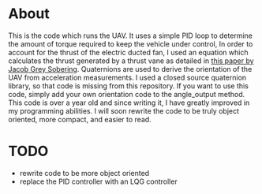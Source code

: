 # About
This is the code which runs the UAV. It uses a simple PID loop to determine the amount of torque required to keep the vehicle under control, In order to account for the   thrust of the electric ducted fan, I used an equation which calculates the thrust generated by a thrust vane as detailed in <a href="https://smartech.gatech.edu/handle/1853/59935" target="_blank">this paper by Jacob Grey Sobering</a>. Quaternions are used to derive the orientation of the UAV from acceleration measurements. I used a closed source quaternion library, so that code is missing from this repository. If you want to use this code, simply add your own orientation code to the angle_output method. This code is over a year old and since writing it, I have greatly improved in my programming abilities. I will soon rewrite the code to be truly object oriented, more compact, and easier to read.

# TODO
 * rewrite code to be more object oriented
 * replace the PID controller with an LQG controller

